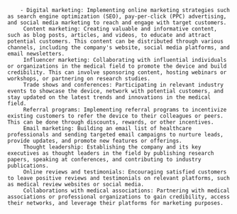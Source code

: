 		- Digital marketing: Implementing online marketing strategies such as search engine optimization (SEO), pay-per-click (PPC) advertising, and social media marketing to reach and engage with target customers.
		 Content marketing: Creating valuable and informative content, such as blog posts, articles, and videos, to educate and attract potential customers. This content can be distributed through various channels, including the company's website, social media platforms, and email newsletters.
		 Influencer marketing: Collaborating with influential individuals or organizations in the medical field to promote the device and build credibility. This can involve sponsoring content, hosting webinars or workshops, or partnering on research studies.
		 Trade shows and conferences: Participating in relevant industry events to showcase the device, network with potential customers, and stay updated on the latest trends and innovations in the medical field.
		 Referral programs: Implementing referral programs to incentivize existing customers to refer the device to their colleagues or peers. This can be done through discounts, rewards, or other incentives.
		 Email marketing: Building an email list of healthcare professionals and sending targeted email campaigns to nurture leads, provide updates, and promote new features or offerings.
		 Thought leadership: Establishing the company and its key executives as thought leaders in the field by publishing research papers, speaking at conferences, and contributing to industry publications.
		 Online reviews and testimonials: Encouraging satisfied customers to leave positive reviews and testimonials on relevant platforms, such as medical review websites or social media.
		 Collaborations with medical associations: Partnering with medical associations or professional organizations to gain credibility, access their networks, and leverage their platforms for marketing purposes.




